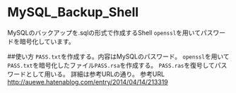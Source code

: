 # MySQL_Backup_Shell
MySQLのバックアップを.sqlの形式で作成するShell
`openssl`を用いてパスワードを暗号化しています。

##使い方
`PASS.txt`を作成する。内容はMySQLのパスワード。
`openssl`を用いて`PASS.txt`を暗号化したファイル`PASS.rsa`を作成する。
`PASS.ras`を復号してパスワードとして用いる。
詳細は参考URLの通り。
参考URL　http://auewe.hatenablog.com/entry/2014/04/14/213319
